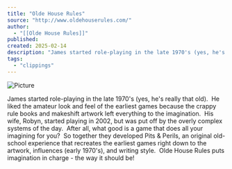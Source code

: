 ```yaml
---
title: "Olde House Rules"
source: "http://www.oldehouserules.com/"
author:
  - "[[Olde House Rules]]"
published:
created: 2025-02-14
description: "James started role-playing in the late 1970's (yes, he's really that old).  He liked the amateur look and feel of the earliest games because the crappy rule books and makeshift artwork left..."
tags:
  - "clippings"
---
```

![Picture](http://www.oldehouserules.com/uploads/2/0/5/7/20574008/landing_orig.png)

James started role-playing in the late 1970's (yes, he's really that old).  He liked the amateur look and feel of the earliest games because the crappy rule books and makeshift artwork left everything to the imagination.  His wife, Robyn, started playing in 2002, but was put off by the overly complex systems of the day.  After all, what good is a game that does all your imagining for you?  So together they developed Pits & Perils, an original old-school experience that recreates the earliest games right down to the artwork, influences (early 1970's), and writing style.  Olde House Rules puts imagination in charge - the way it should be!